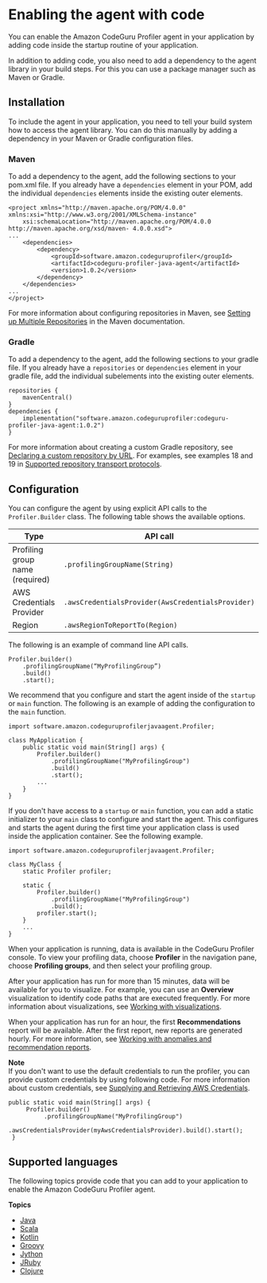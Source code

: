 # Enabling the agent with code<a name="enabling-the-agent-with-code"></a>

You can enable the Amazon CodeGuru Profiler agent in your application by adding code inside the startup routine of your application\. 

In addition to adding code, you also need to add a dependency to the agent library in your build steps\. For this you can use a package manager such as Maven or Gradle\.

## Installation<a name="enabling-with-code-installation"></a>

To include the agent in your application, you need to tell your build system how to access the agent library\. You can do this manually by adding a dependency in your Maven or Gradle configuration files\.

### Maven<a name="enabling-with-code-maven"></a>

To add a dependency to the agent, add the following sections to your pom\.xml file\. If you already have a `dependencies` element in your POM, add the individual `dependencies` elements inside the existing outer elements\. 

```
<project xmlns="http://maven.apache.org/POM/4.0.0" 
xmlns:xsi="http://www.w3.org/2001/XMLSchema-instance"
    xsi:schemaLocation="http://maven.apache.org/POM/4.0.0 http://maven.apache.org/xsd/maven- 4.0.0.xsd">
...
    <dependencies>
        <dependency>
            <groupId>software.amazon.codeguruprofiler</groupId>
            <artifactId>codeguru-profiler-java-agent</artifactId>
            <version>1.0.2</version>
        </dependency>
    </dependencies>
...
</project>
```

For more information about configuring repositories in Maven, see [Setting up Multiple Repositories](https://maven.apache.org/guides/mini/guide-multiple-repositories.html) in the Maven documentation\.

### Gradle<a name="enabling-with-code-gradle"></a>

To add a dependency to the agent, add the following sections to your gradle file\. If you already have a `repositories` or `dependencies` element in your gradle file, add the individual subelements into the existing outer elements\. 

```
repositories {
    mavenCentral()
}
dependencies {
    implementation("software.amazon.codeguruprofiler:codeguru-profiler-java-agent:1.0.2")
}
```

For more information about creating a custom Gradle repository, see [Declaring a custom repository by URL](https://docs.gradle.org/current/userguide/declaring_repositories.html#sec:declaring_custom_repository)\. For examples, see examples 18 and 19 in [Supported repository transport protocols](https://docs.gradle.org/current/userguide/declaring_repositories.html#sec:plugin-vs-build-repos)\. 

## Configuration<a name="enabling-with-code-configuration"></a>

You can configure the agent by using explicit API calls to the `Profiler.Builder` class\. The following table shows the available options\.


|  Type  |  API call  | 
| --- | --- | 
|  Profiling group name \(required\)  |  `.profilingGroupName(String)`  | 
|  AWS Credentials Provider  |  `.awsCredentialsProvider(AwsCredentialsProvider)`  | 
|  Region  |  `.awsRegionToReportTo(Region)`  | 

The following is an example of command line API calls\.

```
Profiler.builder()
    .profilingGroupName(“MyProfilingGroup”)
    .build()
    .start();
```

We recommend that you configure and start the agent inside of the `startup` or `main` function\. The following is an example of adding the configuration to the `main` function\. 

```
import software.amazon.codeguruprofilerjavaagent.Profiler;

class MyApplication {
    public static void main(String[] args) {
        Profiler.builder()
            .profilingGroupName("MyProfilingGroup")
            .build()
            .start();
        ...
    }
}
```

If you don't have access to a `startup` or `main` function, you can add a static initializer to your `main` class to configure and start the agent\. This configures and starts the agent during the first time your application class is used inside the application container\. See the following example\.

```
import software.amazon.codeguruprofilerjavaagent.Profiler;

class MyClass {
    static Profiler profiler;
    
    static {
        Profiler.builder()
            .profilingGroupName("MyProfilingGroup")
            .build();
        profiler.start();
    }
    ...
}
```

When your application is running, data is available in the CodeGuru Profiler console\. To view your profiling data, choose **Profiler** in the navigation pane, choose **Profiling groups**, and then select your profiling group\. 

After your application has run for more than 15 minutes, data will be available for you to visualize\. For example, you can use an **Overview** visualization to identify code paths that are executed frequently\. For more information about visualizations, see [Working with visualizations](working-with-visualizations.md)\.

When your application has run for an hour, the first **Recommendations** report will be available\. After the first report, new reports are generated hourly\. For more information, see [Working with anomalies and recommendation reports](working-with-recommendation-reports.md)\.

**Note**  
If you don't want to use the default credentials to run the profiler, you can provide custom credentials by using following code\. For more information about custom credentials, see [Supplying and Retrieving AWS Credentials](https://docs.aws.amazon.com/sdk-for-java/v2/developer-guide/credentials.html)\.  

```
public static void main(String[] args) {
     Profiler.builder()
          .profilingGroupName("MyProfilingGroup")
          .awsCredentialsProvider(myAwsCredentialsProvider).build().start();
 }
```

## Supported languages<a name="supported-languages"></a>

The following topics provide code that you can add to your application to enable the Amazon CodeGuru Profiler agent\.

**Topics**
+ [Java](java-language-support.md)
+ [Scala](scala-language-support.md)
+ [Kotlin](kotlin-language-support.md)
+ [Groovy](groovy-language-support.md)
+ [Jython](jython-language-support.md)
+ [JRuby](jruby-language-support.md)
+ [Clojure](clojure-language-support.md)
